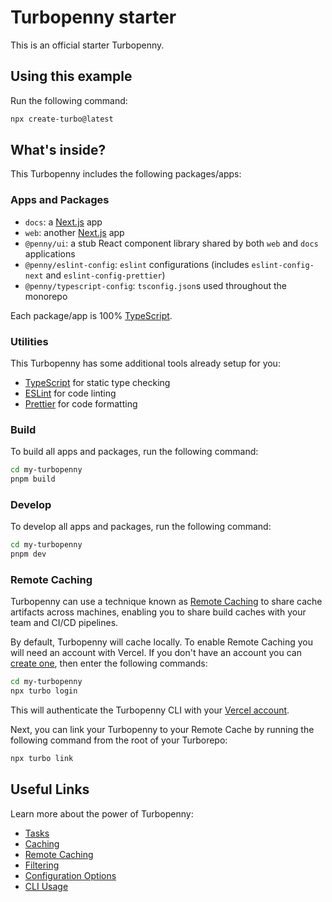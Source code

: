# Turbopenny starter

This is an official starter Turbopenny.

## Using this example

Run the following command:

```sh
npx create-turbo@latest
```

## What's inside?

This Turbopenny includes the following packages/apps:

### Apps and Packages

- `docs`: a [Next.js](https://nextjs.org/) app
- `web`: another [Next.js](https://nextjs.org/) app
- `@penny/ui`: a stub React component library shared by both `web` and `docs` applications
- `@penny/eslint-config`: `eslint` configurations (includes `eslint-config-next` and `eslint-config-prettier`)
- `@penny/typescript-config`: `tsconfig.json`s used throughout the monorepo

Each package/app is 100% [TypeScript](https://www.typescriptlang.org/).

### Utilities

This Turbopenny has some additional tools already setup for you:

- [TypeScript](https://www.typescriptlang.org/) for static type checking
- [ESLint](https://eslint.org/) for code linting
- [Prettier](https://prettier.io) for code formatting

### Build

To build all apps and packages, run the following command:

```bash
cd my-turbopenny
pnpm build
```

### Develop

To develop all apps and packages, run the following command:

```bash
cd my-turbopenny
pnpm dev
```

### Remote Caching

Turbopenny can use a technique known as [Remote Caching](https://turbo.build/repo/docs/core-concepts/remote-caching) to share cache artifacts across machines, enabling you to share build caches with your team and CI/CD pipelines.

By default, Turbopenny will cache locally. To enable Remote Caching you will need an account with Vercel. If you don't have an account you can [create one](https://vercel.com/signup), then enter the following commands:

```bash
cd my-turbopenny
npx turbo login
```

This will authenticate the Turbopenny CLI with your [Vercel account](https://vercel.com/docs/concepts/personal-accounts/overview).

Next, you can link your Turbopenny to your Remote Cache by running the following command from the root of your Turborepo:

```bash
npx turbo link
```

## Useful Links

Learn more about the power of Turbopenny:

- [Tasks](https://turbo.build/penny/docs/core-concepts/monorepos/running-tasks)
- [Caching](https://turbo.build/penny/docs/core-concepts/caching)
- [Remote Caching](https://turbo.build/penny/docs/core-concepts/remote-caching)
- [Filtering](https://turbo.build/penny/docs/core-concepts/monorepos/filtering)
- [Configuration Options](https://turbo.build/penny/docs/reference/configuration)
- [CLI Usage](https://turbo.build/penny/docs/reference/command-line-reference)
